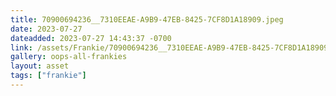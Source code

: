 ```yaml
---
title: 70900694236__7310EEAE-A9B9-47EB-8425-7CF8D1A18909.jpeg
date: 2023-07-27
dateadded: 2023-07-27 14:43:37 -0700
link: /assets/Frankie/70900694236__7310EEAE-A9B9-47EB-8425-7CF8D1A18909.jpeg
gallery: oops-all-frankies
layout: asset
tags: ["frankie"]
--- 
```

